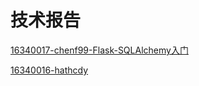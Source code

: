 # 技术报告

[16340017-chenf99-Flask-SQLAlchemy入门](<https://blog.csdn.net/chenf1999/article/details/94062710>)

[16340016-hathcdy](<https://blog.csdn.net/hath_cdy/article/details/94131819> )